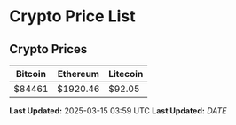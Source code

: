 # Crypto Price List

## Crypto Prices
| Bitcoin | Ethereum | Litecoin |
| ------- | -------- | -------- |
| $84461 | $1920.46 | $92.05 |
**Last Updated:** 2025-03-15 03:59 UTC
**Last Updated:** $DATE$
